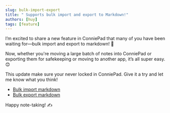 ```yaml
---
slug: bulk-import-export
title: " Supports bulk import and export to Markdown!"
authors: [huy]
tags: [feature]
---
```


I’m excited to share a new feature in ConniePad that many of you have been waiting for—bulk import and export to markdown! 🎉

Now, whether you're moving a large batch of notes into ConniePad or exporting them for safekeeping or moving to another app, it’s all super easy. 😊

This update make sure your never locked in ConniePad. Give it a try and let me know what you think!

- [Bulk import markdown](/docs/advance/bulk-import-markdown)
- [Bulk export markdown](/docs/advance/bulk-export-markdown)

Happy note-taking! ✍️
